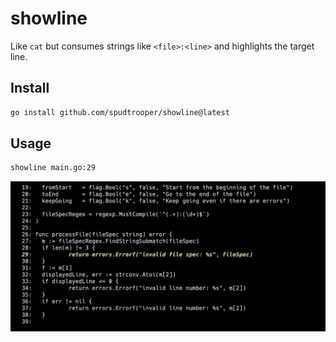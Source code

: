 # showline

Like `cat` but consumes strings like `<file>:<line>` and highlights the target line.

## Install

```sh
go install github.com/spudtrooper/showline@latest
```

## Usage

```sh
showline main.go:29
```

![eg](./doc/eg.png)
